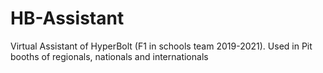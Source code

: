 # HB-Assistant
Virtual Assistant of HyperBolt (F1 in schools team 2019-2021). Used in Pit booths of regionals, nationals and internationals
